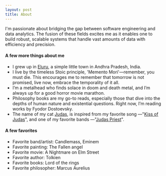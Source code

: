 ```yaml
---
layout: post
title: About
---
```


I'm passionate about bridging the gap between software engineering and data analytics. The fusion of these fields excites me as it enables one to build robust, scalable systems that handle vast amounts of data with efficiency and precision.

#### A few more things about me
- I grew up in [Eluru](https://en.wikipedia.org/wiki/Eluru), a simple little town in Andhra Pradesh, India.
- I live by the timeless Stoic principle, 'Memento Mori'—remember, you must die. This encourages me to remember that tomorrow is not promised, live now, embrace the temporality of it all.
- I’m a metalhead who finds solace in doom and death metal, and I’m always up for a good horror movie marathon.
- Philosophy books are my go-to reads, especially those that dive into the depths of human nature and existential questions. Right now, I’m reading works by Fyodor Dostoevsky.
- The name of my cat <a href="/images/judas-2.jpg">Judas</a>, is inspired from my favorite song —"[Kiss of Judas](https://www.youtube.com/watch?v=gaatBMAAt_Y)", and one of my favorite bands —"[Judas Priest](https://en.wikipedia.org/wiki/Judas_Priest)".

#### A few favorites

- Favorite band/artist: Candlemass, Eminem
- Favorite painting: The Fallen angel
- Favorite movie: A Nightmare on Elm Street
- Favorite author: Tolkien
- Favorite books: Lord of the rings
- Favorite philosopher: Marcus Aurelius